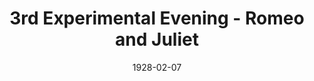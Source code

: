 ---
title: 3rd Experimental Evening - Romeo and Juliet
date: 1928-02-07
opening_date: 1928-02-07
closing_date:
layout: productions
playbill:
Theatre: Theatre Jacksonville
crew:
- Director: Mrs. Carl Johnson
cast:
- Romeo: John Lucy
- Juliet: Olive Rosenquist
orchestra:
- Mandolins:
  - Benetta Johnson
  - Joan Bailey
  - Mildred English
  - Mildred McCollum
- Piano: Erica Froger
- Cello: Marguerite Johnson
- Violin: Vivian Edwards Meyers
- Saxophone: Mrs. G.P. Boutwell
---